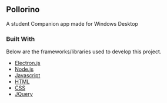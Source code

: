 ## Pollorino
A student Companion app made for Windows Desktop

### Built With
Below are the frameworks/libraries used to develop this project. 

* [Electron.js](https://www.electronjs.org)
* [Node.js](https://nodejs.org/en/)
* [Javascript](https://www.javascript.com)
* [HTML](https://developer.mozilla.org/en-US/docs/Web/HTML)
* [CSS](https://developer.mozilla.org/en-US/docs/Web/CSS)
* [JQuery](https://jquery.com)
